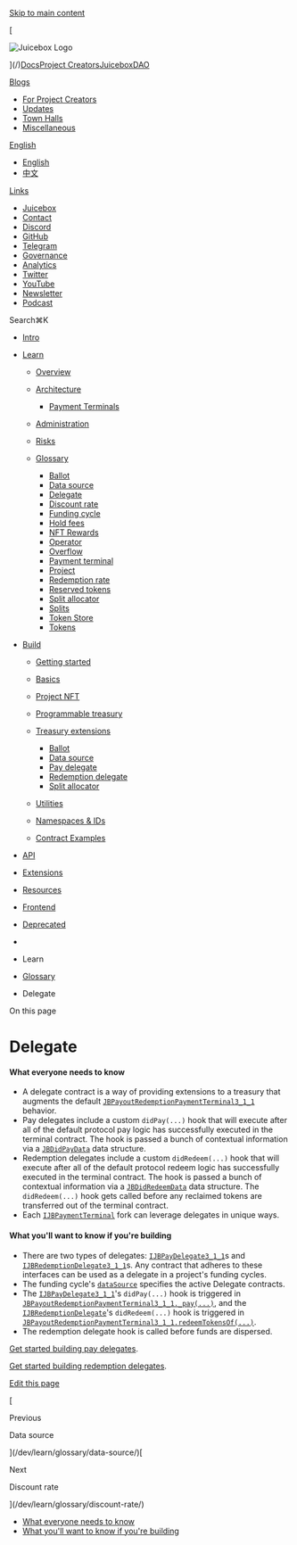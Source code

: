 [Skip to main content](#__docusaurus_skipToContent_fallback)

[

![Juicebox Logo](https://docs.juicebox.money/dev/learn/glossary/delegate//img/logo/main-logo-black.svg)

](/)[Docs](/dev/)[Project Creators](/user/)[JuiceboxDAO](/dao/)

[Blogs](/blogs/)

- [For Project Creators](/blog/)
- [Updates](/updates/)
- [Town Halls](/town-hall/)
- [Miscellaneous](/misc/)

[English](#)

- [English](/dev/learn/glossary/delegate/)
- [中文](/zh/dev/learn/glossary/delegate/)

[Links](#)

- [Juicebox](https://juicebox.money)
- [Contact](https://juicebox.money/contact)
- [Discord](https://discord.gg/juicebox)
- [GitHub](https://github.com/jbx-protocol)
- [Telegram](https://t.me/jbx_eth)
- [Governance](https://jbdao.org)
- [Analytics](/dao/reference/analytics/)
- [Twitter](https://twitter.com/juiceboxETH)
- [YouTube](https://www.youtube.com/c/JuiceboxDAO/)
- [Newsletter](https://subscribepage.io/juicenews)
- [Podcast](https://anchor.fm/thejuicecast)

Search⌘K

- [Intro](/dev/)
- [Learn](#)
    
    - [Overview](/dev/learn/overview/)
    - [Architecture](/dev/learn/architecture/)
        
        - [Payment Terminals](/dev/learn/architecture/terminals/)
    - [Administration](/dev/learn/administration/)
    - [Risks](/dev/learn/risks/)
    - [Glossary](/dev/learn/glossary/)
        
        - [Ballot](/dev/learn/glossary/ballot/)
        - [Data source](/dev/learn/glossary/data-source/)
        - [Delegate](/dev/learn/glossary/delegate/)
        - [Discount rate](/dev/learn/glossary/discount-rate/)
        - [Funding cycle](/dev/learn/glossary/funding-cycle/)
        - [Hold fees](/dev/learn/glossary/hold-fees/)
        - [NFT Rewards](/dev/learn/glossary/nft-rewards/)
        - [Operator](/dev/learn/glossary/operator/)
        - [Overflow](/dev/learn/glossary/overflow/)
        - [Payment terminal](/dev/learn/glossary/payment-terminal/)
        - [Project](/dev/learn/glossary/project/)
        - [Redemption rate](/dev/learn/glossary/redemption-rate/)
        - [Reserved tokens](/dev/learn/glossary/reserved-tokens/)
        - [Split allocator](/dev/learn/glossary/split-allocator/)
        - [Splits](/dev/learn/glossary/splits/)
        - [Token Store](/dev/learn/glossary/token-store/)
        - [Tokens](/dev/learn/glossary/tokens/)
- [Build](#)
    
    - [Getting started](/dev/build/getting-started/)
    - [Basics](/dev/build/basics/)
    - [Project NFT](/dev/build/project-nft/)
    - [Programmable treasury](/dev/build/programmable-treasury/)
    - [Treasury extensions](/dev/build/treasury-extensions/)
        
        - [Ballot](/dev/build/treasury-extensions/ballot/)
        - [Data source](/dev/build/treasury-extensions/data-source/)
        - [Pay delegate](/dev/build/treasury-extensions/pay-delegate/)
        - [Redemption delegate](/dev/build/treasury-extensions/redemption-delegate/)
        - [Split allocator](/dev/build/treasury-extensions/split-allocator/)
    - [Utilities](#)
        
    - [Namespaces & IDs](/dev/build/namespace/)
    - [Contract Examples](/dev/build/examples/)
- [API](#)
    
- [Extensions](#)
    
- [Resources](#)
    
- [Frontend](/dev/frontend/)
    
- [Deprecated](#)
    

- [](/)
- Learn
- [Glossary](/dev/learn/glossary/)
- Delegate

On this page

# Delegate

#### What everyone needs to know[​](#what-everyone-needs-to-know "Direct link to What everyone needs to know")

- A delegate contract is a way of providing extensions to a treasury that augments the default [`JBPayoutRedemptionPaymentTerminal3_1_1`](/dev/api/contracts/or-payment-terminals/or-abstract/jbpayoutredemptionpaymentterminal3_1_1/) behavior.
- Pay delegates include a custom `didPay(...)` hook that will execute after all of the default protocol pay logic has successfully executed in the terminal contract. The hook is passed a bunch of contextual information via a [`JBDidPayData`](/dev/api/data-structures/jbdidpaydata/) data structure.
- Redemption delegates include a custom `didRedeem(...)` hook that will execute after all of the default protocol redeem logic has successfully executed in the terminal contract. The hook is passed a bunch of contextual information via a [`JBDidRedeemData`](/dev/api/data-structures/jbdidredeemdata/) data structure. The `didRedeem(...)` hook gets called before any reclaimed tokens are transferred out of the terminal contract.
- Each [`IJBPaymentTerminal`](/dev/api/interfaces/ijbpaymentterminal/) fork can leverage delegates in unique ways.

#### What you'll want to know if you're building[​](#what-youll-want-to-know-if-youre-building "Direct link to What you'll want to know if you're building")

- There are two types of delegates: [`IJBPayDelegate3_1_1`](/dev/api/interfaces/ijbpaydelegate3_1_1/)s and [`IJBRedemptionDelegate3_1_1`](/dev/api/interfaces/ijbredemptiondelegate3_1_1/)s. Any contract that adheres to these interfaces can be used as a delegate in a project's funding cycles.
- The funding cycle's [`dataSource`](/dev/learn/glossary/data-source/) specifies the active Delegate contracts.
- The [`IJBPayDelegate3_1_1`](/dev/api/interfaces/ijbpaydelegate3_1_1/)'s `didPay(...)` hook is triggered in [`JBPayoutRedemptionPaymentTerminal3_1_1._pay(...)`](/dev/api/contracts/or-payment-terminals/or-abstract/jbpayoutredemptionpaymentterminal3_1_1/#_pay), and the [`IJBRedemptionDelegate`](/dev/api/interfaces/ijbredemptiondelegate/)'s `didRedeem(...)` hook is triggered in [`JBPayoutRedemptionPaymentTerminal3_1_1.redeemTokensOf(...)`](/dev/api/contracts/or-payment-terminals/or-abstract/jbpayoutredemptionpaymentterminal3_1_1/#redeemtokensof).
- The redemption delegate hook is called before funds are dispersed.

[Get started building pay delegates](/dev/build/treasury-extensions/pay-delegate/).

[Get started building redemption delegates](/dev/build/treasury-extensions/redemption-delegate/).

[Edit this page](https://github.com/jbx-protocol/juice-docs/blob/main/docs/dev/learn/glossary/delegate.md)

[

Previous

Data source

](/dev/learn/glossary/data-source/)[

Next

Discount rate

](/dev/learn/glossary/discount-rate/)

- [What everyone needs to know](#what-everyone-needs-to-know)
- [What you'll want to know if you're building](#what-youll-want-to-know-if-youre-building)